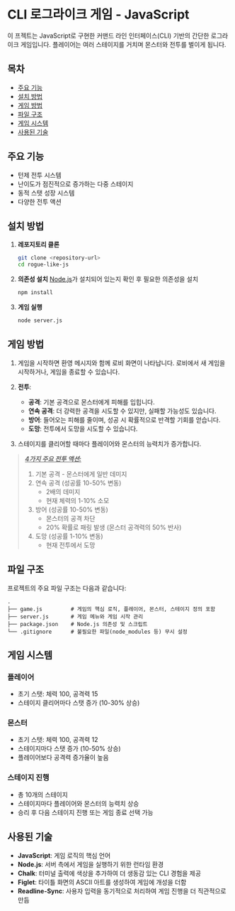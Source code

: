 # CLI 로그라이크 게임 - JavaScript

이 프젝트는 JavaScript로 구현한 커맨드 라인 인터페이스(CLI) 기반의 간단한 로그라이크 게임입니다. 플레이어는 여러 스테이지를 거치며 몬스터와 전투를 벌이게 됩니다.

## 목차

- [주요 기능](#주요-기능)
- [설치 방법](#설치-방법)
- [게임 방법](#게임-방법)
- [파일 구조](#파일-구조)
- [게임 시스템](#게임-시스템)
- [사용된 기술](#사용된-기술)

## 주요 기능

- 턴제 전투 시스템
- 난이도가 점진적으로 증가하는 다중 스테이지
- 동적 스탯 성장 시스템
- 다양한 전투 액션

## 설치 방법

1. **레포지토리 클론**

   ```bash
   git clone <repository-url>
   cd rogue-like-js
   ```

2. **의존성 설치**
   [Node.js](https://nodejs.org)가 설치되어 있는지 확인 후 필요한 의존성을 설치

   ```bash
   npm install
   ```

3. **게임 실행**

   ```bash
   node server.js
   ```

## 게임 방법

1. 게임을 시작하면 환영 메시지와 함께 로비 화면이 나타납니다. 로비에서 새 게임을 시작하거나, 게임을 종료할 수 있습니다.

2. **전투**:
   - **공격**: 기본 공격으로 몬스터에게 피해를 입힙니다.
   - **연속 공격**: 더 강력한 공격을 시도할 수 있지만, 실패할 가능성도 있습니다.
   - **방어**: 들어오는 피해를 줄이며, 성공 시 확률적으로 반격할 기회를 얻습니다.
   - **도망**: 전투에서 도망을 시도할 수 있습니다.
3. 스테이지를 클리어할 때마다 플레이어와 몬스터의 능력치가 증가합니다.

> <u>**_4가지 주요 전투 액션:_**</u>
>
> 1. 기본 공격 - 몬스터에게 일반 데미지
> 2. 연속 공격 (성공률 10-50% 변동)
>    - 2배의 데미지
>    - 현재 체력의 1-10% 소모
> 3. 방어 (성공률 10-50% 변동)
>    - 몬스터의 공격 차단
>    - 20% 확률로 패링 발생 (몬스터 공격력의 50% 반사)
> 4. 도망 (성공률 1-10% 변동)
>    - 현재 전투에서 도망

## 파일 구조

프로젝트의 주요 파일 구조는 다음과 같습니다:

```
.
├── game.js         # 게임의 핵심 로직, 플레이어, 몬스터, 스테이지 정의 포함
├── server.js       # 게임 메뉴와 게임 시작 관리
├── package.json    # Node.js 의존성 및 스크립트
└── .gitignore      # 불필요한 파일(node_modules 등) 무시 설정
```

## 게임 시스템

### 플레이어

- 초기 스탯: 체력 100, 공격력 15
- 스테이지 클리어마다 스탯 증가 (10-30% 상승)

### 몬스터

- 초기 스탯: 체력 100, 공격력 12
- 스테이지마다 스탯 증가 (10-50% 상승)
- 플레이어보다 공격력 증가율이 높음

### 스테이지 진행

- 총 10개의 스테이지
- 스테이지마다 플레이어와 몬스터의 능력치 상승
- 승리 후 다음 스테이지 진행 또는 게임 종료 선택 가능

## 사용된 기술

- **JavaScript**: 게임 로직의 핵심 언어
- **Node.js**: 서버 측에서 게임을 실행하기 위한 런타임 환경
- **Chalk**: 터미널 출력에 색상을 추가하여 더 생동감 있는 CLI 경험을 제공
- **Figlet**: 타이틀 화면의 ASCII 아트를 생성하여 게임에 개성을 더함
- **Readline-Sync**: 사용자 입력을 동기적으로 처리하여 게임 진행을 더 직관적으로 만듬
